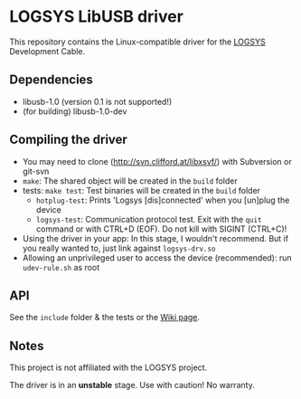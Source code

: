 # LOGSYS LibUSB driver

This repository contains the Linux-compatible driver for the [LOGSYS](http://logsys.mit.bme.hu) Development Cable.

## Dependencies

* libusb-1.0 (version 0.1 is not supported!)
* (for building) libusb-1.0-dev

## Compiling the driver

* You may need to clone (http://svn.clifford.at/libxsvf/) with Subversion or git-svn
* `make`: The shared object will be created in the `build` folder
* tests: `make test`: Test binaries will be created in the `build` folder
  * `hotplug-test`: Prints 'Logsys [dis]connected' when you [un]plug the device
  * `logsys-test`: Communication protocol test. Exit with the `quit` command or with CTRL+D (EOF). Do not kill with SIGINT (CTRL+C)!
* Using the driver in your app: In this stage, I wouldn't recommend. But if you really wanted to, just link against `logsys-drv.so`
* Allowing an unprivileged user to access the device (recommended): run `udev-rule.sh` as root

## API

See the `include` folder & the tests or the [Wiki page](https://github.com/bence98/Logsys-LibUSB-Driver/wiki/Legacy:API).

## Notes

This project is not affiliated with the LOGSYS project.

The driver is in an **unstable** stage. Use with caution! No warranty.
